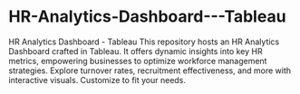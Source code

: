 # HR-Analytics-Dashboard---Tableau
 HR Analytics Dashboard - Tableau  This repository hosts an HR Analytics Dashboard crafted in Tableau. It offers dynamic insights into key HR metrics, empowering businesses to optimize workforce management strategies. Explore turnover rates, recruitment effectiveness, and more with interactive visuals. Customize to fit your needs.
